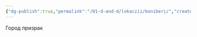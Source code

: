```yaml
---
{"dg-publish":true,"permalink":"/01-d-and-d/lokaczii/koniberi/","created":"2024-11-09T09:06:49.837+03:00","updated":"2023-12-26T14:49:28.599+03:00"}
---
```


Город призрак